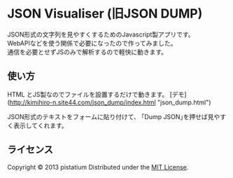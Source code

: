 ﻿JSON Visualiser (旧JSON DUMP)
======================

JSON形式の文字列を見やすくするためのJavascript製アプリです。  
WebAPIなどを使う関係で必要になったので作ってみました。  
通信を必要とせずJSのみで解析するので軽快に動きます。

使い方
------
HTML とJS製なのでファイルを設置するだけで動きます。
[デモ] (http://kimihiro-n.site44.com/json_dump/index.html "json_dump.html")

JSON形式のテキストをフォームに貼り付けて、
｢Dump JSON｣を押せば見やすく表示してくれます。
 
ライセンス
----------
Copyright &copy; 2013 pistatium
Distributed under the [MIT License][mit].
 
[MIT]: http://www.opensource.org/licenses/mit-license.php
